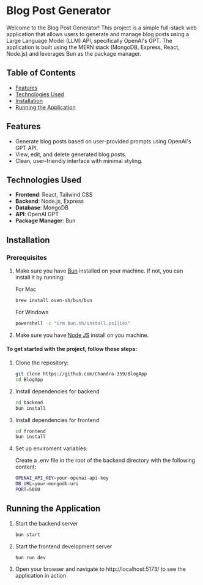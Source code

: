 # Blog Post Generator

Welcome to the Blog Post Generator! This project is a simple full-stack web application that allows users to generate and manage blog posts using a Large Language Model (LLM) API, specifically OpenAI's GPT. The application is built using the MERN stack (MongoDB, Express, React, Node.js) and leverages Bun as the package manager.

## Table of Contents
- [Features](#features)
- [Technologies Used](#technologies-used)
- [Installation](#installation)
- [Running the Application](#running-the-application)

## Features
- Generate blog posts based on user-provided prompts using OpenAI's GPT API.
- View, edit, and delete generated blog posts.
- Clean, user-friendly interface with minimal styling.

## Technologies Used
- **Frontend**: React, Tailwind CSS
- **Backend**: Node.js, Express
- **Database**: MongoDB
- **API**: OpenAI GPT
- **Package Manager**: Bun

## Installation

### Prerequisites

1. Make sure you have [Bun](https://bun.sh/docs/installation) installed on your machine. If not, you can install it by running:

   For Mac
   ```bash
   brew install oven-sh/bun/bun
   ```
   For Windows
   ```bash
   powershell -c "irm bun.sh/install.ps1|iex"
   ```
2. Make sure you have [Node JS](https://nodejs.org/en/download/package-manager) install on you machine.

#### To get started with the project, follow these steps:

1. Clone the repository:
   ```bash
   git clone https://github.com/Chandra-359/BlogApp 
   cd BlogApp
   ```
2. Install dependencies for backend
   ```bash
   cd backend
   bun install
   ```
3. Install dependencies for frontend
   ```bash
   cd frontend
   bun install
   ```
4. Set up enviroment variables:
   
   Create a .env file in the root of the backend directory with the following content:
   ```bash
   OPENAI_API_KEY=your-openai-api-key
   DB_URL=your-mongodb-uri
   PORT=5000
   ```


## Running the Application

1. Start the backend server
   ```bash
   bun start
   ```
2. Start the frontend development server
   ```bash
   bun run dev
   ```
3. Open your browser and navigate to  http://localhost:5173/ to see the application in action

